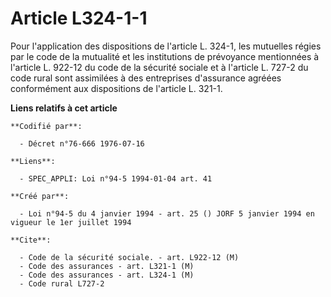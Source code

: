 # Article L324-1-1

Pour l'application des dispositions de l'article L. 324-1, les mutuelles régies par le code de la mutualité et les
institutions de prévoyance mentionnées à l'article L. 922-12 du code de la sécurité sociale et à l'article L. 727-2 du code
rural sont assimilées à des entreprises d'assurance agréées conformément aux dispositions de l'article L. 321-1.

**Liens relatifs à cet article**

	**Codifié par**:

	  - Décret n°76-666 1976-07-16

	**Liens**:

	  - SPEC_APPLI: Loi n°94-5 1994-01-04 art. 41

	**Créé par**:

	  - Loi n°94-5 du 4 janvier 1994 - art. 25 () JORF 5 janvier 1994 en vigueur le 1er juillet 1994

	**Cite**:

	  - Code de la sécurité sociale. - art. L922-12 (M)
	  - Code des assurances - art. L321-1 (M)
	  - Code des assurances - art. L324-1 (M)
	  - Code rural L727-2
